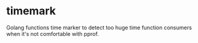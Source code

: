 # timemark
Golang functions time marker to detect too huge time function consumers when it's not comfortable with pprof.
